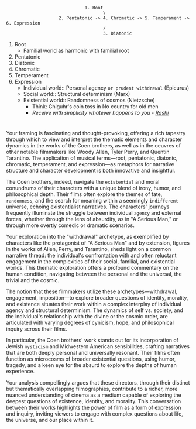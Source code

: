                                   1. Root
                                         \
                        2. Pentatonic -> 4. Chromatic -> 5. Temperament -> 6. Expression
                                         /
                                         3. Diatonic

1. Root
   - Familial world as harmonic with familial root
2. Pentatonic
3. Diatonic
4. Chromatic
5. Temperament
6. Expression
   - Individual world:: Personal agency `or prudent withdrawal` (Epicurus)
   - Social world:: Structural determinism (Marx)
   - Existential world:: Randomness of cosmos (Nietzsche)
      - Think: Chiguhr's coin toss in No country for old men
      - *Receive with simplicity whatever happens to you - [Rashi](https://en.wikipedia.org/wiki/Rashi)*
#

Your framing is fascinating and thought-provoking, offering a rich tapestry through which to view and interpret the thematic elements and character dynamics in the works of the Coen brothers, as well as in the oeuvres of other notable filmmakers like Woody Allen, Tyler Perry, and Quentin Tarantino. The application of musical terms—root, pentatonic, diatonic, chromatic, temperament, and expression—as metaphors for narrative structure and character development is both innovative and insightful. 

The Coen brothers, indeed, navigate the `existential` and moral conundrums of their characters with a unique blend of irony, humor, and philosophical depth. Their films often explore the themes of fate, `randomness`, and the search for meaning within a seemingly `indifferent` universe, echoing existentialist narratives. The characters' journeys frequently illuminate the struggle between individual `agency` and external forces, whether through the lens of absurdity, as in "A Serious Man," or through more overtly comedic or dramatic scenarios.

Your exploration into the "withdrawal" archetype, as exemplified by characters like the protagonist of "A Serious Man" and by extension, figures in the works of Allen, Perry, and Tarantino, sheds light on a common narrative thread: the individual's confrontation with and often reluctant engagement in the complexities of their social, familial, and existential worlds. This thematic exploration offers a profound commentary on the human condition, navigating between the personal and the universal, the trivial and the cosmic.

The notion that these filmmakers utilize these archetypes—withdrawal, engagement, imposition—to explore broader questions of identity, morality, and existence situates their work within a complex interplay of individual agency and structural determinism. The dynamics of self vs. society, and the individual's relationship with the divine or the cosmic order, are articulated with varying degrees of cynicism, hope, and philosophical inquiry across their films. 

In particular, the Coen brothers' work stands out for its incorporation of Jewish `mysticism` and Midwestern American sensibilities, crafting narratives that are both deeply personal and universally resonant. Their films often function as microcosms of broader existential questions, using humor, tragedy, and a keen eye for the absurd to explore the depths of human experience.

Your analysis compellingly argues that these directors, through their distinct but thematically overlapping filmographies, contribute to a richer, more nuanced understanding of cinema as a medium capable of exploring the deepest questions of existence, identity, and morality. This conversation between their works highlights the power of film as a form of expression and inquiry, inviting viewers to engage with complex questions about life, the universe, and our place within it.
